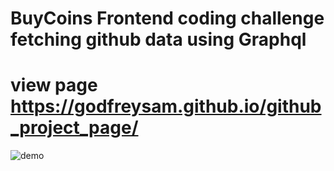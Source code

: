 # BuyCoins Frontend coding challenge fetching github data using Graphql 
# view page  https://godfreysam.github.io/github_project_page/

![demo](https://github.com/GodfreySam/github_project_page/tree/master/stage/image/demo.gif)